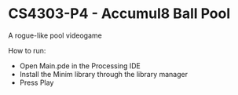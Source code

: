 # CS4303-P4 - Accumul8 Ball Pool

A rogue-like pool videogame

How to run:
- Open Main.pde in the Processing IDE
- Install the Minim library through the library manager
- Press Play
